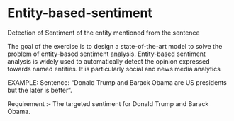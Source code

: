 # Entity-based-sentiment
Detection of Sentiment of the entity mentioned from the sentence

The goal of the exercise is to design a state-of-the-art model to solve the problem of entity-based sentiment analysis. Entity-based sentiment analysis is widely used to automatically detect the opinion expressed towards named entities. It is particularly social and news media analytics 


EXAMPLE:
Sentence:  “Donald Trump and Barack Obama are US presidents but the later is better“.

Requirement :-
The targeted sentiment for Donald Trump and Barack Obama.
